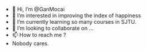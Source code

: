 - 👋 Hi, I’m @GanMocai
- 👀 I’m interested in improving the index of happiness
- 🌱 I’m currently learning so many courses in SJTU.
- 💞️ I’m looking to collaborate on ...
- 📫 How to reach me ?
- Nobody cares.

<!---
GanMocai/GanMocai is a ✨ special ✨ repository because its `README.md` (this file) appears on your GitHub profile.
You can click the Preview link to take a look at your changes.
--->

